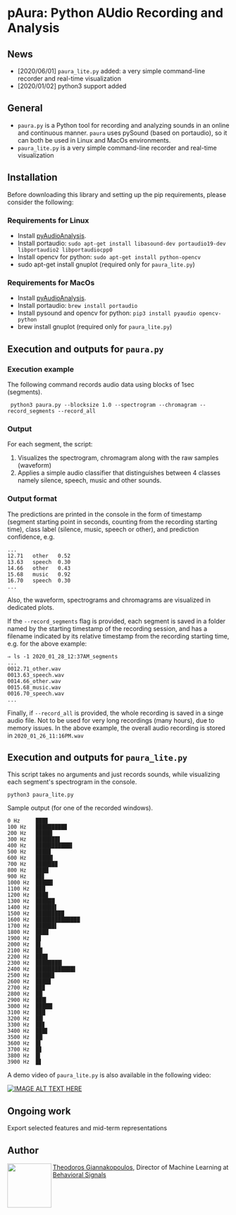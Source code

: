 
# pAura: Python AUdio Recording and Analysis

## News
 * [2020/06/01] `paura_lite.py` added: a very simple command-line recorder and real-time visualization
 * [2020/01/02] python3 support added  

## General
 - ```paura.py``` is a Python tool for recording and analyzing sounds in an online 
and continuous manner. `paura` uses pySound (based on portaudio), so it can 
both be used in Linux and MacOs environments. 
 - `paura_lite.py` is a very simple command-line recorder and real-time visualization
  
## Installation
Before downloading this library and setting up the pip requirements, please 
consider the following:

### Requirements for Linux
 * Install [pyAudioAnalysis](https://github.com/tyiannak/pyAudioAnalysis/).
 * Install portaudio: `sudo apt-get install libasound-dev portaudio19-dev libportaudio2 libportaudiocpp0`
 * Install opencv for python: `sudo apt-get install python-opencv`
 * sudo apt-get install gnuplot (required only for `paura_lite.py`)

### Requirements for MacOs
 * Install [pyAudioAnalysis](https://github.com/tyiannak/pyAudioAnalysis/).
 * Install portaudio: `brew install portaudio`
 * Install pysound and opencv for python: `pip3 install pyaudio opencv-python`
 * brew install gnuplot (required only for `paura_lite.py`)

## Execution and outputs for `paura.py`

### Execution example
The following command records audio data using blocks of 1sec (segments). 

```
 python3 paura.py --blocksize 1.0 --spectrogram --chromagram --record_segments --record_all
```

### Output
For each segment, the script:
1) Visualizes the spectrogram, chromagram  along with the raw samples (waveform)
2) Applies a simple audio classifier that distinguishes between 4 classes namely
 silence, speech, music and other sounds.

### Output format

The predictions are printed in the console in the form of timestamp 
(segment starting point in seconds, counting from the recording starting time), 
class label (silence, music, speech or other), and prediction confidence, e.g.
```
...
12.71	other	0.52
13.63	speech	0.30
14.66	other	0.43
15.68	music	0.92
16.70	speech	0.30
...
```

Also, the waveform, spectrograms and chromagrams are visualized in dedicated 
plots. 

If the `--record_segments` flag is provided, 
each segment is saved in a folder named by the starting timestamp of the 
recording session, and has a filename indicated by its relative timestamp from 
the recording starting time, e.g. for the above example:
```
⇒ ls -1 2020_01_28_12:37AM_segments 
...
0012.71_other.wav
0013.63_speech.wav
0014.66_other.wav
0015.68_music.wav
0016.70_speech.wav
...
```

Finally, if `--record_all` is provided, the whole recording is saved in a 
singe audio file. Not to be used for very long recordings (many hours), due to 
memory issues. In the above example, the overall audio recording is stored in 
`2020_01_26_11:16PM.wav`

## Execution and outputs for `paura_lite.py`
This script takes no arguments and just records sounds, 
while visualizing each segment's spectrogram in the console.
```
python3 paura_lite.py
```

Sample output (for one of the recorded windows).
```
0 Hz     ███▊
100 Hz   █████████▉
200 Hz   █████▎
300 Hz   ███████▋
400 Hz   ███████████▌
500 Hz   ████▊
600 Hz   █████▍
700 Hz   ██████▉
800 Hz   ████
900 Hz   ██▋
1000 Hz  █████▍
1100 Hz  ███
1200 Hz  ███▉
1300 Hz  ██████
1400 Hz  ██████▌
1500 Hz  █████████
1600 Hz  ██████████████
1700 Hz  ██████▌
1800 Hz  ████
1900 Hz  █▋
2000 Hz  █▌
2100 Hz  ██▏
2200 Hz  ███▊
2300 Hz  ████████▎
2400 Hz  ████████████▌
2500 Hz  █████▉
2600 Hz  ████▊
2700 Hz  ██▉
2800 Hz  ██▏
2900 Hz  ███▎
3000 Hz  █████▎
3100 Hz  ███
3200 Hz  ██▎
3300 Hz  ██▊
3400 Hz  ███▋
3500 Hz  ██▏
3600 Hz  █▌
3700 Hz  █▊
3800 Hz  █▍
3900 Hz  █▋

```

A demo video of `paura_lite.py` is also available in the following video:

[![IMAGE ALT TEXT HERE](https://img.youtube.com/vi/YEi9AmA-07s/0.jpg)](https://www.youtube.com/watch?v=YEi9AmA-07s)

## Ongoing work
Export selected features and mid-term representations

## Author
<img src="https://tyiannak.github.io/files/3.JPG" align="left" height="100"/>

[Theodoros Giannakopoulos](https://tyiannak.github.io),
Director of Machine Learning at [Behavioral Signals](https://behavioralsignals.com)



